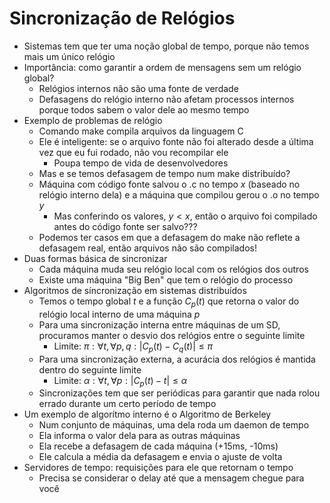 # Sincronização de Relógios
- Sistemas tem que ter uma noção global de tempo, porque não temos mais um único relógio
- Importância: como garantir a ordem de mensagens sem um relógio global? 
	- Relógios internos não são uma fonte de verdade
	- Defasagens do relógio interno não afetam processos internos porque todos sabem o valor dele ao mesmo tempo
- Exemplo de problemas de relógio
	- Comando make compila arquivos da linguagem C
	- Ele é inteligente: se o arquivo fonte não foi alterado desde a última vez que eu fui rodado, não vou recompilar ele
		- Poupa tempo de vida de desenvolvedores
	- Mas e se temos defasagem de tempo num make distribuído?
	- Máquina com código fonte salvou o .c no tempo $x$ (baseado no relógio interno dela) e a máquina que compilou gerou o .o no tempo $y$
		- Mas conferindo os valores, $y < x$, então o arquivo foi compilado antes do código fonte ser salvo???
	- Podemos ter casos em que a defasagem do make não reflete a defasagem real, então arquivos não são compilados!
- Duas formas básica de sincronizar
	- Cada máquina muda seu relógio local com os relógios dos outros
	- Existe uma máquina "Big Ben" que tem o relógio do processo 
- Algoritmos de síncronização em sistemas distribuídos
	- Temos o tempo global $t$ e a função $C_p(t)$ que retorna o valor do relógio local interno de uma máquina $p$
	- Para uma sincronização interna entre máquinas de um SD, procuramos manter o desvio dos relógios entre o seguinte limite
		- Limite: $\pi: \forall t, \forall p,q:|C_p(t) - C_q(t)| \leq \pi$
	- Para uma sincronização externa, a acurácia dos relógios é mantida dentro do seguinte limite
		- Limite: $\alpha : \forall t, \forall p : |C_p(t) - t| \leq \alpha$
	- Sincronizações tem que ser periódicas para garantir que nada rolou errado durante um certo período de tempo
- Um exemplo de algorítmo interno é o Algoritmo de Berkeley
	- Num conjunto de máquinas, uma dela roda um daemon de tempo
	- Ela informa o valor dela para as outras máquinas
	- Ela recebe a defasagem de cada máquina (+15ms, -10ms)
	- Ele calcula a média da defasagem e envia o ajuste de volta
- Servidores de tempo: requisições para ele que retornam o tempo
	- Precisa se considerar o delay até que a mensagem chegue para você